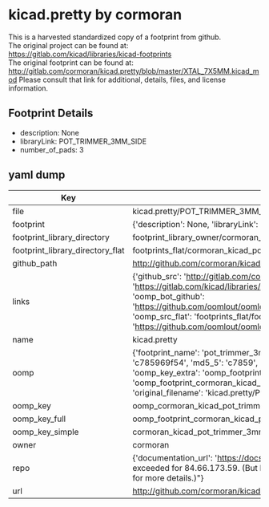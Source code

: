 # kicad.pretty by cormoran  
This is a harvested standardized copy of a footprint from github.  
The original project can be found at:  
https://gitlab.com/kicad/libraries/kicad-footprints  
The original footprint can be found at:
http://gitlab.com/cormoran/kicad.pretty/blob/master/XTAL_7X5MM.kicad_mod
Please consult that link for additional, details, files, and license information.  
## Footprint Details
* description: None  
* libraryLink: POT_TRIMMER_3MM_SIDE  
* number_of_pads: 3  
## yaml dump  
| Key | Value |  
| --- | --- |  
| file | kicad.pretty/POT_TRIMMER_3MM_SIDE.kicad_mod |  
| footprint | {'description': None, 'libraryLink': 'POT_TRIMMER_3MM_SIDE', 'number_of_pads': 3} |  
| footprint_library_directory | footprint_library_owner/cormoran_kicad.pretty |  
| footprint_library_directory_flat | footprints_flat/cormoran_kicad_pot_trimmer_3mm_side/working |  
| github_path | http://github.com/cormoran/kicad.pretty/blob/master/POT_TRIMMER_3MM_SIDE.kicad_mod |  
| links | {'github_src': 'http://gitlab.com/cormoran/kicad.pretty/blob/master/XTAL_7X5MM.kicad_mod', 'github_src_repo': 'https://gitlab.com/kicad/libraries/kicad-footprints', 'oomp_bot': 'footprints/cormoran_kicad_pot_trimmer_3mm_side/working', 'oomp_bot_github': 'https://github.com/oomlout/oomlout_oomp_footprint_bot/tree/main/footprints/cormoran_kicad_pot_trimmer_3mm_side/working', 'oomp_src_flat': 'footprints_flat/footprints_flat/cormoran_kicad_pot_trimmer_3mm_side/working', 'oomp_src_flat_github': 'https://github.com/oomlout/oomlout_oomp_footprint_src/tree/main/footprints_flat/cormoran_kicad_pot_trimmer_3mm_side/working'} |  
| name | kicad.pretty |  
| oomp | {'footprint_name': 'pot_trimmer_3mm_side', 'library_name': 'kicad', 'md5': 'c785969f545354ec7584da1cdb771ab3', 'md5_10': 'c785969f54', 'md5_5': 'c7859', 'md5_6': 'c78596', 'oomp_key': 'oomp_cormoran_kicad_pot_trimmer_3mm_side', 'oomp_key_extra': 'oomp_footprint_cormoran_kicad_pot_trimmer_3mm_side', 'oomp_key_full': 'oomp_footprint_cormoran_kicad_pot_trimmer_3mm_side_c78596', 'oomp_key_simple': 'cormoran_kicad_pot_trimmer_3mm_side', 'original_filename': 'kicad.pretty/POT_TRIMMER_3MM_SIDE.kicad_mod', 'owner_name': 'cormoran'} |  
| oomp_key | oomp_cormoran_kicad_pot_trimmer_3mm_side |  
| oomp_key_full | oomp_footprint_cormoran_kicad_pot_trimmer_3mm_side |  
| oomp_key_simple | cormoran_kicad_pot_trimmer_3mm_side |  
| owner | cormoran |  
| repo | {'documentation_url': 'https://docs.github.com/rest/overview/resources-in-the-rest-api#rate-limiting', 'message': "API rate limit exceeded for 84.66.173.59. (But here's the good news: Authenticated requests get a higher rate limit. Check out the documentation for more details.)"} |  
| url | http://github.com/cormoran/kicad.pretty |  

